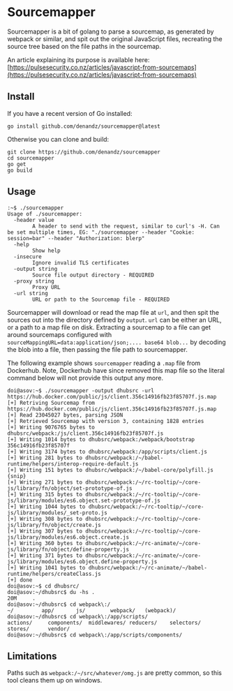 # Sourcemapper

Sourcemapper is a bit of golang to parse a sourcemap, as generated by webpack or similar, and spit out the original JavaScript files, recreating the source tree based on the file paths in the sourcemap.

An article explaining its purpose is available here: [https://pulsesecurity.co.nz/articles/javascript-from-sourcemaps](https://pulsesecurity.co.nz/articles/javascript-from-sourcemaps)

## Install

If you have a recent version of Go installed:

```
go install github.com/denandz/sourcemapper@latest
```

Otherwise you can clone and build:

```
git clone https://github.com/denandz/sourcemapper
cd sourcemapper
go get
go build
```

## Usage

```None
:~$ ./sourcemapper
Usage of ./sourcemapper:
  -header value
    	A header to send with the request, similar to curl's -H. Can be set multiple times, EG: "./sourcemapper --header "Cookie: session=bar" --header "Authorization: blerp"
  -help
    	Show help
  -insecure
    	Ignore invalid TLS certificates
  -output string
    	Source file output directory - REQUIRED
  -proxy string
    	Proxy URL
  -url string
    	URL or path to the Sourcemap file - REQUIRED
```

Sourcemapper will download or read the map file at `url`, and then spit the sources out into the directory defined by `output`. `url` can be either an URL, or a path to a map file on disk. Extracting a sourcemap to a file can get around sourcemaps configured with `sourceMappingURL=data:application/json;.... base64 blob...` by decoding the blob into a file, then passing the file path to sourcemapper.

The following example shows `sourcemapper` reading a `.map` file from Dockerhub. Note, Dockerhub have since removed this map file so the literal command below will not provide this output any more.

```None
doi@asov:~$ ./sourcemapper -output dhubsrc -url https://hub.docker.com/public/js/client.356c14916fb23f85707f.js.map
[+] Retriving Sourcemap from https://hub.docker.com/public/js/client.356c14916fb23f85707f.js.map
[+] Read 23045027 bytes, parsing JSON
[+] Retrieved Sourcemap with version 3, containing 1828 entries
[+] Writing 9076765 bytes to dhubsrc/webpack:/js/client.356c14916fb23f85707f.js
[+] Writing 1014 bytes to dhubsrc/webpack:/webpack/bootstrap 356c14916fb23f85707f
[+] Writing 3174 bytes to dhubsrc/webpack:/app/scripts/client.js
[+] Writing 281 bytes to dhubsrc/webpack:/~/babel-runtime/helpers/interop-require-default.js
[+] Writing 151 bytes to dhubsrc/webpack:/~/babel-core/polyfill.js
{snip}
[+] Writing 271 bytes to dhubsrc/webpack:/~/rc-tooltip/~/core-js/library/fn/object/set-prototype-of.js
[+] Writing 315 bytes to dhubsrc/webpack:/~/rc-tooltip/~/core-js/library/modules/es6.object.set-prototype-of.js
[+] Writing 1044 bytes to dhubsrc/webpack:/~/rc-tooltip/~/core-js/library/modules/_set-proto.js
[+] Writing 308 bytes to dhubsrc/webpack:/~/rc-tooltip/~/core-js/library/fn/object/create.js
[+] Writing 307 bytes to dhubsrc/webpack:/~/rc-tooltip/~/core-js/library/modules/es6.object.create.js
[+] Writing 360 bytes to dhubsrc/webpack:/~/rc-animate/~/core-js/library/fn/object/define-property.js
[+] Writing 371 bytes to dhubsrc/webpack:/~/rc-animate/~/core-js/library/modules/es6.object.define-property.js
[+] Writing 1041 bytes to dhubsrc/webpack:/~/rc-animate/~/babel-runtime/helpers/createClass.js
[+] done
doi@asov:~$ cd dhubsrc/
doi@asov:~/dhubsrc$ du -hs .
20M     .
doi@asov:~/dhubsrc$ cd webpack\:/
~/         app/       js/        webpack/   (webpack)/
doi@asov:~/dhubsrc$ cd webpack\:/app/scripts/
actions/     components/  middlewares/ reducers/    selectors/   stores/      vendor/
doi@asov:~/dhubsrc$ cd webpack\:/app/scripts/components/
```

## Limitations

Paths such as `webpack:/~/src/whatever/omg.js` are pretty common, so this tool cleans them up on windows.
